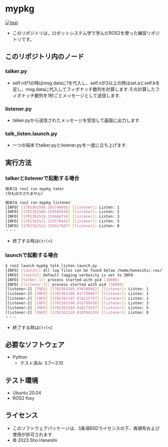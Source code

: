 # mypkg
[![test](https://github.com/showsalmon/mypkg/actions/workflows/test.yml/badge.svg)](https://github.com/showsalmon/mypkg/actions/workflows/test.yml)
* このリポジトリは、ロボットシステム学で学んだROS2を使った練習リポジトリです。

## このリポジトリ内のノード
### talker.py
* self.nが1の時はmsg.dataに1を代入し、self.nが2以上の時はsel.aとself.bを足し、msg.dataに代入してフィボナッチ数列を計算します.その計算したフィボナッチ数列を1秒ごとメッセージとして送信します.
### listener.py
* talker.pyから送信されたメッセージを受信して画面に出力します.

### talk_listen.launch.py
* 一つの端末でtalker.pyとlistener.pyを一度に立ち上げます.

## 実行方法
### talkerとlistenerで起動する場合
```bash
端末1$ ros2 run mypkg taker
(何も出力されません)

端末2$ ros2 run mypkg listener
[INFO] [1702362508.165740665] [listener]: Listen: 1
[INFO] [1702362509.154592639] [listener]: Listen: 2
[INFO] [1702362510.155604714] [listener]: Listen: 3
[INFO] [1702362511.155570442] [listener]: Listen: 5
[INFO] [1702362512.155917687] [listener]: Listen: 8
・・・
```
* 終了する時は`Ctrl+Z`

### launchで起動する場合
```bash
$ ros2 launch mypkg talk_listen.launch.py
[INFO] [launch]: All log files can be found below /home/haneishi/.ros/log/2023-12-12-15-38-23-764391-Haneishi-30094
[INFO] [launch]: Default logging verbosity is set to INFO
[INFO] [talker-1]: process started with pid [30096]
[INFO] [listener-2]: process started with pid [30098]
[listener-2] [INFO] [1702363105.030380962] [listener]: Listen: 1
[listener-2] [INFO] [1702363106.017798907] [listener]: Listen: 1
[listener-2] [INFO] [1702363107.018235797] [listener]: Listen: 2
[listener-2] [INFO] [1702363108.018706936] [listener]: Listen: 3
[listener-2] [INFO] [1702363109.018175437] [listener]: Listen: 5
[listener-2] [INFO] [1702363110.018394139] [listener]: Listen: 8
・・・
```
* 終了する時は`Ctrl+Z`

## 必要なソフトウェア
* Python
  * テスト済み: 3.7～3.10

## テスト環境
* Ubuntu 20.04
* ROS2 foxy

## ライセンス
* このソフトウェアパッケージは、3条項BSDライセンスの下、再頒布および使用が許可されます.
* © 2023 Sho Haneishi
